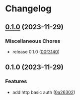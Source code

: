 # Changelog

## [0.1.0](https://github.com/yibuma/http-basic-auth-middleware/compare/v0.1.0...v0.1.0) (2023-11-29)


### Miscellaneous Chores

* release 0.1.0 ([00f3140](https://github.com/yibuma/http-basic-auth-middleware/commit/00f3140642817bc3938efa4279189bf807d41b75))

## 0.1.0 (2023-11-29)


### Features

* add http basic auth ([0a26302](https://github.com/yibuma/http-basic-auth-middleware/commit/0a263027061337d28a26536135f2e686fee5347b))
